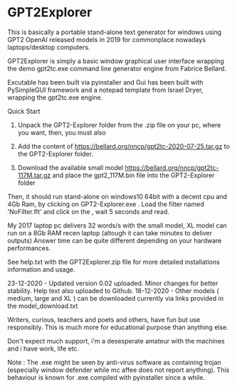# GPT2Explorer
This is basically a portable stand-alone text generator for windows using GPT2 OpenAI released models in 2019 for commonplace nowadays laptops/desktop computers.

GPT2Explorer is simply a basic window graphical user interface wrapping the demo gpt2tc.exe command line generator engine from Fabrice Bellard.

Excutable has been built via pyinstaller and Gui has been built with PySimpleGUI framework and a notepad template from Israel Dryer, wrapping the gpt2tc.exe engine.

Quick Start
  
  1. Unpack the GPT2-Explorer folder from the .zip file on your pc, where you want, then, you must also 
  
  2. Add the content of https://bellard.org/nncp/gpt2tc-2020-07-25.tar.gz to the GPT2-Explorer folder.
  
  3. Download the available small model https://bellard.org/nncp/gpt2tc-117M.tar.gz and place the gpt2_117M.bin file into the GPT2-Explorer folder

Then, it should run stand-alone on windows10 64bit with a decent cpu and 4Gb Ram, by clicking on GPT2-Explorer.exe .
Load the filter named 'NoFilter.flt' and click on the <Generate button>, wait 5 seconds and read.

My 2017 laptop pc delivers 32 words/s with the small model, XL model can run on a 8Gb RAM recen laptop (altough it can take minutes to deliver outputs)
Answer time can be quite different depending on your hardware performances.

See help.txt with the GPT2Explorer.zip file for more detailed installations information and usage.

23-12-2020 - Updated version 0.02 uploaded. Minor changes for better stability. Help text also uploaded to Github.
18-12-2020 - Other models ( medium, large and XL ) can be downloaded currently via links provided in the model_download.txt 


Writers, curious, teachers and poets and others, have fun but use responsibly.
This is much more for educational purpose than anything else.

Don't expect much support, i'm a desesperate amateur with the machines and i have work, life etc.

Note : The .exe might be seen by anti-virus software as containing trojan (especially window defender while mc affee does not report anything). This behaviour is known for .exe compiled with pyinstaller since a while. 
